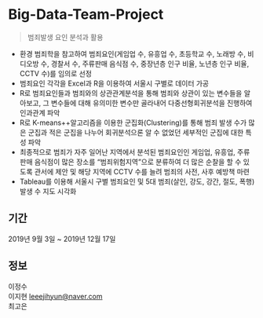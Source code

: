# Big-Data-Team-Project
> 범죄발생 요인 분석과 활용

-	환경 범죄학을 참고하여 범죄요인(게임업 수, 유흥업 수, 초등학교 수, 노래방 수, 비디오방 수, 경찰서 수, 주류판매 음식점 수, 중장년층 인구 비율, 노년층 인구 비율, CCTV 수)를 임의로 선정
-	범죄요인 각각을 Excel과 R을 이용하여 서울시 구별로 데이터 가공
-	R로 범죄요인들과 범죄와의 상관관계분석을 통해 범죄와 상관이 있는 변수들을 알아보고, 그 변수들에 대해 유의미한 변수만 골라내어 다중선형회귀분석을 진행하여 인과관계 파악
-	R로 K-means++알고리즘을 이용한 군집화(Clustering)를 통해 범죄 발생 수가 많은 군집과 적은 군집을 나누어 회귀분석으론 알 수 없었던 세부적인 군집에 대한 특성 파악
-	최종적으로 범죄가 자주 일어난 지역에서 분석된 범죄요인인 게임업, 유흥업, 주류판매 음식점이 많은 장소를 “범죄위험지역”으로 분류하여 더 많은 순찰을 할 수 있도록 관서에 제안 및 해당 지역에 CCTV 수를 늘려 범죄의 사전, 사후 예방책 마련
-	Tableau를 이용해 서울시 구별 범죄요인 및 5대 범죄(살인, 강도, 강간, 절도, 폭행) 발생 수 지도 시각화

## 기간
2019년 9월 3일 ~ 2019년 12월 17일

## 정보
이정수  
이지현 leeejihyun@naver.com  
최고은  

